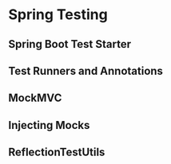 # Spring Testing

## Spring Boot Test Starter

## Test Runners and Annotations

## MockMVC

## Injecting Mocks

## ReflectionTestUtils
